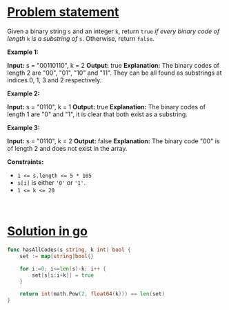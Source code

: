 # [Problem statement](https://leetcode.com/problems/check-if-a-string-contains-all-binary-codes-of-size-k)

Given a binary string `s` and an integer `k`, return `true` _if every binary code of length_ `k` _is a substring of_ `s`. Otherwise, return `false`.

**Example 1:**


**Input:** s = "00110110", k = 2
**Output:** true
**Explanation:** The binary codes of length 2 are "00", "01", "10" and "11". They can be all found as substrings at indices 0, 1, 3 and 2 respectively.

**Example 2:**


**Input:** s = "0110", k = 1
**Output:** true
**Explanation:** The binary codes of length 1 are "0" and "1", it is clear that both exist as a substring. 

**Example 3:**


**Input:** s = "0110", k = 2
**Output:** false
**Explanation:** The binary code "00" is of length 2 and does not exist in the array.

**Constraints:**

* `1 <= s.length <= 5 * 105`
* `s[i]` is either `'0'` or `'1'`.
* `1 <= k <= 20`

<br />

# [Solution in go](https://leetcode.com/submissions/detail/1176865731/)

```go
func hasAllCodes(s string, k int) bool {
    set := map[string]bool{}

    for i:=0; i<=len(s)-k; i++ {
        set[s[i:i+k]] = true
    }

    return int(math.Pow(2, float64(k))) == len(set)
}
```
